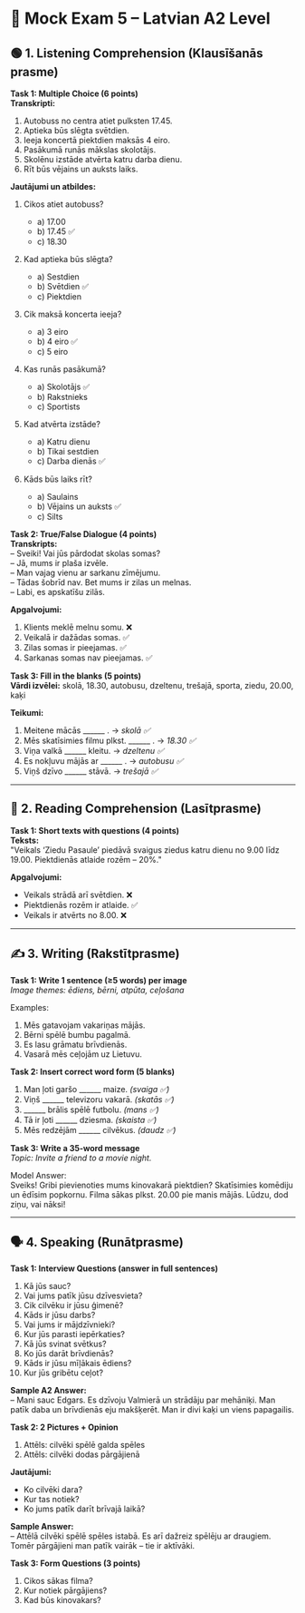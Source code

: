# 📝 Mock Exam 5 – Latvian A2 Level

## 🟢 1. Listening Comprehension (Klausīšanās prasme)

**Task 1: Multiple Choice (6 points)**  
**Transkripti:**  
1. Autobuss no centra atiet pulksten 17.45.  
2. Aptieka būs slēgta svētdien.  
3. Ieeja koncertā piektdien maksās 4 eiro.  
4. Pasākumā runās mākslas skolotājs.  
5. Skolēnu izstāde atvērta katru darba dienu.  
6. Rīt būs vējains un auksts laiks.

**Jautājumi un atbildes:**  
1. Cikos atiet autobuss?  
   - a) 17.00  
   - b) 17.45 ✅  
   - c) 18.30  

2. Kad aptieka būs slēgta?  
   - a) Sestdien  
   - b) Svētdien ✅  
   - c) Piektdien  

3. Cik maksā koncerta ieeja?  
   - a) 3 eiro  
   - b) 4 eiro ✅  
   - c) 5 eiro  

4. Kas runās pasākumā?  
   - a) Skolotājs ✅  
   - b) Rakstnieks  
   - c) Sportists  

5. Kad atvērta izstāde?  
   - a) Katru dienu  
   - b) Tikai sestdien  
   - c) Darba dienās ✅  

6. Kāds būs laiks rīt?  
   - a) Saulains  
   - b) Vējains un auksts ✅  
   - c) Silts

**Task 2: True/False Dialogue (4 points)**  
**Transkripts:**  
– Sveiki! Vai jūs pārdodat skolas somas?  
– Jā, mums ir plaša izvēle.  
– Man vajag vienu ar sarkanu zīmējumu.  
– Tādas šobrīd nav. Bet mums ir zilas un melnas.  
– Labi, es apskatīšu zilās.

**Apgalvojumi:**  
1. Klients meklē melnu somu. ❌  
2. Veikalā ir dažādas somas. ✅  
3. Zilas somas ir pieejamas. ✅  
4. Sarkanas somas nav pieejamas. ✅

**Task 3: Fill in the blanks (5 points)**  
**Vārdi izvēlei:** skolā, 18.30, autobusu, dzeltenu, trešajā, sporta, ziedu, 20.00, kaķi

**Teikumi:**  
1. Meitene mācās ______ . → *skolā ✅*  
2. Mēs skatīsimies filmu plkst. ______ . → *18.30 ✅*  
3. Viņa valkā ______ kleitu. → *dzeltenu ✅*  
4. Es nokļuvu mājās ar ______ . → *autobusu ✅*  
5. Viņš dzīvo ______ stāvā. → *trešajā ✅*

---

## 📖 2. Reading Comprehension (Lasītprasme)

**Task 1: Short texts with questions (4 points)**  
**Teksts:**  
"Veikals ‘Ziedu Pasaule’ piedāvā svaigus ziedus katru dienu no 9.00 līdz 19.00. Piektdienās atlaide rozēm – 20%."

**Apgalvojumi:**  
- Veikals strādā arī svētdien. ❌  
- Piektdienās rozēm ir atlaide. ✅  
- Veikals ir atvērts no 8.00. ❌

---

## ✍️ 3. Writing (Rakstītprasme)

**Task 1: Write 1 sentence (≥5 words) per image**  
*Image themes: ēdiens, bērni, atpūta, ceļošana*

Examples:  
1. Mēs gatavojam vakariņas mājās.  
2. Bērni spēlē bumbu pagalmā.  
3. Es lasu grāmatu brīvdienās.  
4. Vasarā mēs ceļojām uz Lietuvu.

**Task 2: Insert correct word form (5 blanks)**  
1. Man ļoti garšo ______ maize. *(svaiga ✅)*  
2. Viņš ______ televizoru vakarā. *(skatās ✅)*  
3. ______ brālis spēlē futbolu. *(mans ✅)*  
4. Tā ir ļoti ______ dziesma. *(skaista ✅)*  
5. Mēs redzējām ______ cilvēkus. *(daudz ✅)*

**Task 3: Write a 35-word message**  
*Topic: Invite a friend to a movie night.*

Model Answer:  
Sveiks! Gribi pievienoties mums kinovakarā piektdien? Skatīsimies komēdiju un ēdīsim popkornu. Filma sākas plkst. 20.00 pie manis mājās. Lūdzu, dod ziņu, vai nāksi!

---

## 🗣 4. Speaking (Runātprasme)

**Task 1: Interview Questions (answer in full sentences)**  
1. Kā jūs sauc?  
2. Vai jums patīk jūsu dzīvesvieta?  
3. Cik cilvēku ir jūsu ģimenē?  
4. Kāds ir jūsu darbs?  
5. Vai jums ir mājdzīvnieki?  
6. Kur jūs parasti iepērkaties?  
7. Kā jūs svinat svētkus?  
8. Ko jūs darāt brīvdienās?  
9. Kāds ir jūsu mīļākais ēdiens?  
10. Kur jūs gribētu ceļot?

**Sample A2 Answer:**  
– Mani sauc Edgars. Es dzīvoju Valmierā un strādāju par mehāniķi. Man patīk daba un brīvdienās eju makšķerēt. Man ir divi kaķi un viens papagailis.

**Task 2: 2 Pictures + Opinion**  
1. Attēls: cilvēki spēlē galda spēles  
2. Attēls: cilvēki dodas pārgājienā

**Jautājumi:**  
- Ko cilvēki dara?  
- Kur tas notiek?  
- Ko jums patīk darīt brīvajā laikā?

**Sample Answer:**  
– Attēlā cilvēki spēlē spēles istabā. Es arī dažreiz spēlēju ar draugiem. Tomēr pārgājieni man patīk vairāk – tie ir aktīvāki.

**Task 3: Form Questions (3 points)**  
1. Cikos sākas filma?  
2. Kur notiek pārgājiens?  
3. Kad būs kinovakars?